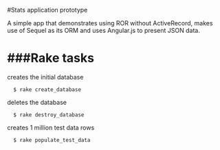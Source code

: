 #Stats application prototype

A simple app that demonstrates using ROR without ActiveRecord, makes use of Sequel as its ORM and uses Angular.js to present JSON data.

###Rake tasks
===

creates the initial database
```
  $ rake create_database
```

deletes the database
```
  $ rake destroy_database
```

creates 1 million test data rows
```
  $ rake populate_test_data
```